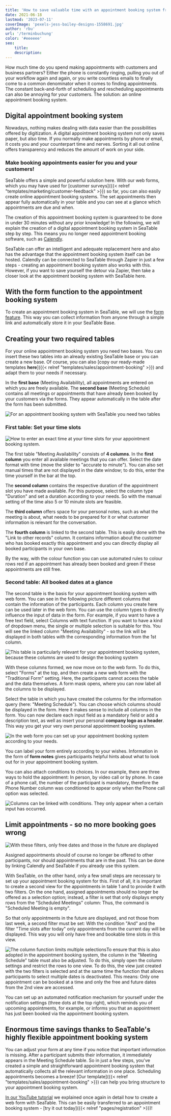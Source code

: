 ```yaml
---
title: 'How to save valuable time with an appointment booking system from SeaTable - SeaTable'
date: 2021-06-18
lastmod: '2023-07-11'
coverImage: 'pexels-jess-bailey-designs-1558691.jpg'
author: 'rbu'
url: '/terminbuchung'
color: '#eeeeee'
seo:
    title:
    description:
---
```


How much time do you spend making appointments with customers and business partners? Either the phone is constantly ringing, pulling you out of your workflow again and again, or you write countless emails to finally come to a common denominator when it comes to finding appointments. The constant back-and-forth of scheduling and rescheduling appointments can also be annoying for your customers. The solution: an online appointment booking system.

## Digital appointment booking system

Nowadays, nothing makes dealing with data easier than the possibilities offered by digitization. A digital appointment booking system not only saves paper, but also time. If you normally make appointments by phone or email, it costs you and your counterpart time and nerves. Sorting it all out online offers transparency and reduces the amount of work on your side.

### Make booking appointments easier for you and your customers!

SeaTable offers a simple and powerful solution here. With our web forms, which you may have used for [customer surveys]({{< relref "templates/marketing/customer-feedback" >}}) so far, you can also easily create online appointment booking systems. The set appointments then appear fully automatically in your table and you can see at a glance which appointments are due and when.

The creation of this appointment booking system is guaranteed to be done in under 30 minutes without any prior knowledge! In the following, we will explain the creation of a digital appointment booking system in SeaTable step by step. This means you no longer need appointment booking software, such as [Calendly](https://calendly.com/de/).

SeaTable can offer an intelligent and adequate replacement here and also has the advantage that the appointment booking system itself can be hosted. Calendly can be connected to SeaTable through Zapier in just a few steps - creating an appointment booking system also works with this. However, if you want to save yourself the detour via Zapier, then take a closer look at the appointment booking system with SeaTable here.

## With the form function to the appointment booking system

To create an appointment booking system in SeaTable, we will use the [form feature](https://seatable.io/en/docs/handbuch/datenmanagement/webformulare/). This way you can collect information from anyone through a simple link and automatically store it in your SeaTable Base.

## Creating your two required tables

For your online appointment booking system you need two bases. You can insert these two tables into an already existing SeaTable base or you can create a new base. Of course, you can also [copy our ready-made templates **here**]({{< relref "templates/sales/appointment-booking" >}}) and adapt them to your needs if necessary.

In the **first base** (Meeting Availability), all appointments are entered on which you are freely available. The **second base** (Meeting Schedule) contains all meetings or appointments that have already been booked by your customers via the forms. They appear automatically in the table after the form has been submitted.

![For an appointment booking system with SeaTable you need two tables](images/Overview-1.jpg)

### First table: Set your time slots

![How to enter an exact time at your time slots for your appointment booking system.](images/Uhrzeit_Rahmen.jpg)

The first table "Meeting Availability" consists of **4 columns**. In the **first column** you enter all available meetings that you can offer. Select the date format with time (move the slider to "accurate to minute"). You can also set manual times that are not displayed in the date window; to do this, enter the time yourself in the bar at the top.

The **second column** contains the respective duration of the appointment slot you have made available. For this purpose, select the column type "Duration" and set a duration according to your needs. So with the manual setting of the time also 5 or 10 minute slots are feasible.

The **third column** offers space for your personal notes, such as what the meeting is about, what needs to be prepared for it or what customer information is relevant for the conversation.

The **fourth column** is linked to the second table. This is easily done with the "Link to other records" column. It contains information about the customer who has booked exactly this appointment and you can directly display all booked participants in your own base.

By the way, with the colour function you can use automated rules to colour rows red if an appointment has already been booked and green if these appointments are still free.

### Second table: All booked dates at a glance

The second table is the basis for your appointment booking system with web form. You can see in the following picture different columns that contain the information of the participants. Each column you create here can be used later in the web form. You can use the column types to directly influence the input of data in the form. For example, if you want to have a free text field, select Columns with text function. If you want to have a kind of dropdown menu, the single or multiple selection is suitable for this. You will see the linked column "Meeting Availability" - so the link will be displayed in both tables with the corresponding information from the 1st column.

![This table is particularly relevant for your appointment booking system, because these columns are used to design the booking system](images/Teilnehmer-1.jpg)

With these columns formed, we now move on to the web form. To do this, select "Forms" at the top, and then create a new web form with the "Traditional Form" setting. Here, the participants cannot access the table and the data themselves. A form mask opens, where you can now label all the columns to be displayed.

Select the table in which you have created the columns for the information query (here: "Meeting Schedule"). You can choose which columns should be displayed in the form. Here it makes sense to include all columns in the form. You can now declare each input field as a mandatory field or add a description text, as well as insert your personal **company logo as a header**. This way you get your very own personal appointment booking system.

![In the web form you can set up your appointment booking system according to your needs.](images/1st-form.jpg)

You can label your form entirely according to your wishes. Information in the form of **form notes** gives participants helpful hints about what to look out for in your appointment booking system.

You can also attach conditions to choices. In our example, there are three ways to hold the appointment: In person, by video call or by phone. In case of a phone call, the number of the participant is mandatory, therefore the Phone Number column was conditioned to appear only when the Phone call option was selected.

![Columns can be linked with conditions. They only appear when a certain input has occurred.](images/2nd-form.jpg)

## Limit appointments - so no more booking goes wrong

![With these filters, only free dates and those in the future are displayed](images/frei-zukunft.jpg)

Assigned appointments should of course no longer be offered to other participants, nor should appointments that are in the past. This can be done by linking Calendly and SeaTable if you already use this system.

With SeaTable, on the other hand, only a few small steps are necessary to set up your appointment booking system for this. First of all, it is important to create a second view for the appointments in table 1 and to provide it with two filters. On the one hand, assigned appointments should no longer be offered as a selection option; instead, a filter is set that only displays empty rows from the "Scheduled Meetings" column: Thus, the command is "Scheduled Meeting is empty".

So that only appointments in the future are displayed, and not those from last week, a second filter must be set: With the condition "And" and the filter "Time slots after today" only appointments from the current day will be displayed. This way you will only have free and bookable time slots in this view.

![The column function limits multiple selections](images/Allow-1-row.jpg)To ensure that this is also adopted in the appointment booking system, the column in the "Meeting Schedule" table must also be adjusted. To do this, simply open the column settings and restrict the rows to one view. To do this, the view just created with the two filters is selected and at the same time the function that allows participants to select multiple dates is deactivated. This means: Only one appointment can be booked at a time and only the free and future dates from the 2nd view are accessed.

You can set up an automated notification mechanism for yourself under the notification settings (three dots at the top right), which reminds you of upcoming appointments, for example, or informs you that an appointment has just been booked via the appointment booking system.

## Enormous time savings thanks to SeaTable's highly flexible appointment booking system

You can adjust your form at any time if you notice that important information is missing. After a participant submits their information, it immediately appears in the Meeting Schedule table. So in just a few steps, you've created a simple and straightforward appointment booking system that automatically collects all the relevant information in one place. Scheduling appointments becomes a breeze! [Our template]({{< relref "templates/sales/appointment-booking" >}}) can help you bring structure to your appointment booking system.

[In our YouTube tutorial](https://www.youtube.com/watch?v=7Kgzeld0kDM) we explained once again in detail how to create a web form with SeaTable. This can be easily transferred to an appointment booking system - [try it out today]({{< relref "pages/registration" >}})!
